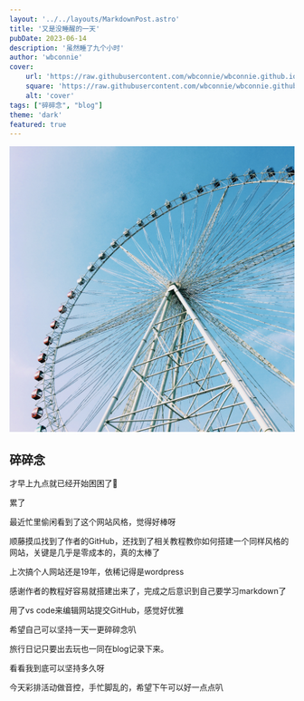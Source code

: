 ```yaml
---
layout: '../../layouts/MarkdownPost.astro'
title: '又是没睡醒的一天'
pubDate: 2023-06-14
description: '虽然睡了九个小时'
author: 'wbconnie'
cover:
    url: 'https://raw.githubusercontent.com/wbconnie/wbconnie.github.io/main/public/preview/2016-10-16%20151521.jpg'
    square: 'https://raw.githubusercontent.com/wbconnie/wbconnie.github.io/main/public/preview/2016-10-16%20151521.jpg'
    alt: 'cover'
tags: ["碎碎念", "blog"]
theme: 'dark'
featured: true
---
```



![wbconnie 使用 iPhone 12 Pro Max 4800 万像素主摄于常州拍摄。 |inline](https://raw.githubusercontent.com/wbconnie/wbconnie.github.io/main/public/preview/2016-10-16%20151521.jpg)


## 碎碎念

才早上九点就已经开始困困了🥱  

累了  

最近忙里偷闲看到了这个网站风格，觉得好棒呀  

顺藤摸瓜找到了作者的GitHub，还找到了相关教程教你如何搭建一个同样风格的网站，关键是几乎是零成本的，真的太棒了

上次搞个人网站还是19年，依稀记得是wordpress  

感谢作者的教程好容易就搭建出来了，完成之后意识到自己要学习markdown了  

用了vs code来编辑网站提交GitHub，感觉好优雅  

希望自己可以坚持一天一更碎碎念叭  

旅行日记只要出去玩也一同在blog记录下来。

看看我到底可以坚持多久呀  

今天彩排活动做音控，手忙脚乱的，希望下午可以好一点点叭



